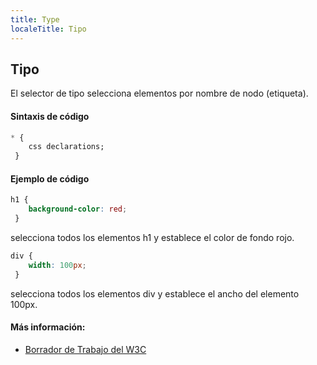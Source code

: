 ```yaml
---
title: Type
localeTitle: Tipo
---
```

## Tipo

El selector de tipo selecciona elementos por nombre de nodo (etiqueta).

#### Sintaxis de código

```css
* { 
    css declarations; 
 } 
```

#### Ejemplo de código

```css
h1 { 
    background-color: red; 
 } 
```

selecciona todos los elementos h1 y establece el color de fondo rojo.

```css
div { 
    width: 100px; 
 } 
```

selecciona todos los elementos div y establece el ancho del elemento 100px.

#### Más información:

*   [Borrador de Trabajo del W3C](https://www.w3.org/TR/CSS22/selector.html#type-selectors)